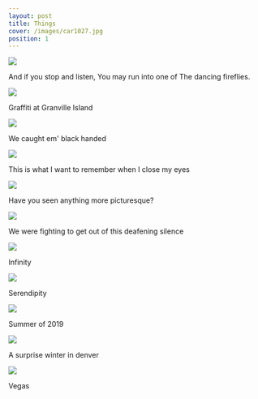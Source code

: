 ```yaml
---
layout: post
title: Things
cover: /images/car1027.jpg
position: 1
---
```



<div class="photo">
  <img src="/images/example1_1027px.jpg"/>
  <p>And if you stop and listen,
You may run into one of
The dancing fireflies.</p>
</div>

<div class="photo">
  <img src="/images/graffiti_1027px.jpg"/>
  <p>Graffiti at Granville Island</p>
</div>

<div class="photo">
  <div class="left">
    <img src="/images/blackhanded_1027px.jpg"/>
    <p>We caught em' black handed</p>
  </div>
</div>

  <div class="photo">
    <img src="/images/lit2.jpg"/>
    <p>This is what I want to remember when I close my eyes</p>
  </div>

  <div class="photo">
    <img src="/images/lit6.jpg"/>
    <p>Have you seen anything more picturesque?</p>
  </div>

  <div class="photo">
    <img src="/images/lit7.jpg"/>
    <p>We were fighting to get out of this deafening silence</p>
  </div>

  <div class="photo">
    <img src="/images/lit8.jpg"/>
    <p>Infinity</p>
  </div>

  <div class="photo">
    <img src="/images/lit9.jpg"/>
    <p>Serendipity</p>
  </div>
  
   <div class="photo">
    <img src="/images/kelowna1.jpg"/>
    <p>Summer of 2019</p>
  </div>
  
  <div class="photo">
  <div class="left">
    <img src="/images/Denver1.jpg"/>
    <p>A surprise winter in denver</p>
  </div>
  <div class="right">
    <img src="/images/vegas2.jpg"/>
    <p>Vegas</p>
  </div>
 </div>
